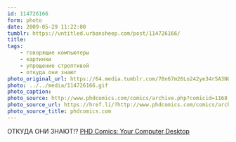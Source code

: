 ```yaml
---
id: 114726166
form: photo
date: 2009-05-29 11:22:00
tumblr: https://untitled.urbansheep.com/post/114726166/
title:
tags:
    - говорящие компьютеры
    - картинки
    - упрощение строптивой
    - откуда они знают
photo_original_url: https://64.media.tumblr.com/78n67m26Lo242ye34r5A3NOto1_640.gif
photo: ../../media/114726166.gif
photo_caption:
photo_source: http://www.phdcomics.com/comics/archive.php?comicid=1168
photo_source_url: https://href.li/?http://www.phdcomics.com/comics/archive.php?comicid=1168
photo_source_title: phdcomics.com
---
```


<p>ОТКУДА ОНИ ЗНАЮТ!? <a href="http://www.phdcomics.com/comics/archive.php?comicid=1168">PHD Comics: Your Computer Desktop</a></p>
